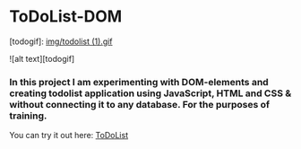 # ToDoList-DOM

[todogif]: [img/todolist (1).gif](https://github.com/darrowv/ToDoList-DOM/blob/main/img/todolist%20(1).gif "Showcase gif") 

![alt text][todogif]

### In this project I am experimenting with DOM-elements and creating todolist application using JavaScript, HTML and CSS & without connecting it to any database. **For the purposes of training.**

You can try it out here: [ToDoList](https://darrowv.github.io/ToDoList-DOM/)
